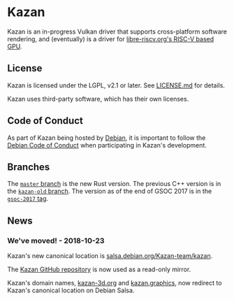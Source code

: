 # Kazan

Kazan is an in-progress Vulkan driver that supports cross-platform software rendering, and (eventually) is a driver for [libre-riscv.org's RISC-V based GPU](https://libre-riscv.org/3d_gpu/).

## License

Kazan is licensed under the LGPL, v2.1 or later. See [LICENSE.md](https://salsa.debian.org/Kazan-team/kazan/blob/master/LICENSE.md) for details.

Kazan uses third-party software, which has their own licenses.

## Code of Conduct

As part of Kazan being hosted by [Debian](https://www.debian.org/), it is important to follow the [Debian Code of Conduct](https://www.debian.org/code_of_conduct) when participating in Kazan's development.

## Branches

The [`master` branch](https://salsa.debian.org/Kazan-team/kazan/tree/master) is the new Rust version. The previous C++ version is in the [`kazan-old` branch](https://salsa.debian.org/Kazan-team/kazan/tree/kazan-old). The version as of the end of GSOC 2017 is in the [`gsoc-2017` tag](https://salsa.debian.org/Kazan-team/kazan/tree/gsoc-2017).

## News

### We've moved! - 2018-10-23

Kazan's new canonical location is [salsa.debian.org/Kazan-team/kazan](https://salsa.debian.org/Kazan-team/kazan).

The [Kazan GitHub repository](https://github.com/kazan-3d/kazan) is now used as a read-only mirror.

Kazan's domain names, [kazan-3d.org](http://kazan-3d.org/) and [kazan.graphics](http://kazan.graphics), now redirect to Kazan's canonical location on Debian Salsa.
